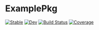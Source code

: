 # ExamplePkg

[![Stable](https://img.shields.io/badge/docs-stable-blue.svg)](https://alyiwonder.github.io/ExamplePkg.jl/stable)
[![Dev](https://img.shields.io/badge/docs-dev-blue.svg)](https://alyiwonder.github.io/ExamplePkg.jl/dev)
[![Build Status](https://github.com/alyiwonder/ExamplePkg.jl/workflows/CI/badge.svg)](https://github.com/alyiwonder/ExamplePkg.jl/actions)
[![Coverage](https://codecov.io/gh/alyiwonder/ExamplePkg.jl/branch/master/graph/badge.svg)](https://codecov.io/gh/alyiwonder/ExamplePkg.jl)
